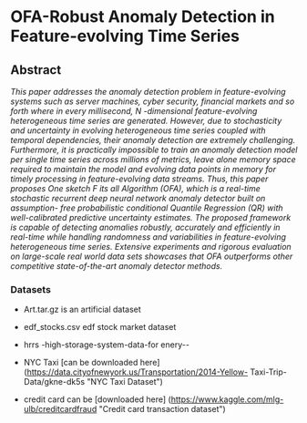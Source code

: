 # OFA-Robust Anomaly Detection in Feature-evolving Time Series 

## Abstract
_This paper addresses the anomaly detection problem in feature-evolving systems
such as server machines, cyber security, financial markets and so forth where
in every millisecond, N -dimensional feature-evolving heterogeneous time series
are generated.
However, due to stochasticity and uncertainty in evolving
heterogeneous time series coupled with temporal dependencies, their anomaly
detection are extremely challenging. Furthermore, it is practically impossible to
train an anomaly detection model per single time series across millions of metrics,
leave alone memory space required to maintain the model and evolving data
points in memory for timely processing in feature-evolving data streams. Thus,
this paper proposes One sketch F its all Algorithm (OFA), which is a real-time
stochastic recurrent deep neural network anomaly detector built on assumption-
free probabilistic conditional Quantile Regression (QR) with well-calibrated predictive
uncertainty estimates. The proposed framework is capable of detecting anomalies
robustly, accurately and efficiently in real-time while handling randomness and
variabilities in feature-evolving heterogeneous time series. Extensive experiments
and rigorous evaluation on large-scale real world data sets showcases that
OFA outperforms other competitive state-of-the-art anomaly detector methods._

### Datasets
- Art.tar.gz is an artificial dataset
* edf_stocks.csv edf stock market dataset
- hrrs -high-storage-system-data-for enery--
* NYC Taxi [can be downloaded here] (https://data.cityofnewyork.us/Transportation/2014-Yellow-
Taxi-Trip-Data/gkne-dk5s "NYC Taxi Dataset")
- credit card can be [downloaded here] (https://www.kaggle.com/mlg-ulb/creditcardfraud "Credit card transaction dataset")

